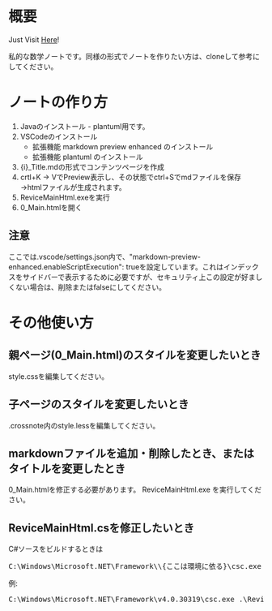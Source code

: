 # 概要

Just Visit <a href="index.html">Here</a>!

私的な数学ノートです。同様の形式でノートを作りたい方は、cloneして参考にしてください。

# ノートの作り方

1. Javaのインストール - plantuml用です。
1. VSCodeのインストール
    * 拡張機能 markdown preview enhanced のインストール
    * 拡張機能 plantuml のインストール
1. {i}_Title.mdの形式でコンテンツページを作成
1. crtl+K -> VでPreview表示し、その状態でctrl+Sでmdファイルを保存
→htmlファイルが生成されます。
1. ReviceMainHtml.exeを実行
1. 0_Main.htmlを開く

## 注意

ここでは.vscode/settings.json内で、"markdown-preview-enhanced.enableScriptExecution": trueを設定しています。これはインデックスをサイドバーで表示するために必要ですが、セキュリティ上この設定が好ましくない場合は、削除またはfalseにしてください。

# その他使い方

## 親ページ(0_Main.html)のスタイルを変更したいとき

style.cssを編集してください。

## 子ページのスタイルを変更したいとき

.crossnote内のstyle.lessを編集してください。

## markdownファイルを追加・削除したとき、またはタイトルを変更したとき

0_Main.htmlを修正する必要があります。
ReviceMainHtml.exe を実行してください。

## ReviceMainHtml.csを修正したいとき

C#ソースをビルドするときは
<pre>C:\Windows\Microsoft.NET\Framework\\{ここは環境に依る}\csc.exe .\ReviceMainHtml.cs</pre>

例:
<pre>C:\Windows\Microsoft.NET\Framework\v4.0.30319\csc.exe .\ReviceMainHtml.cs</pre>